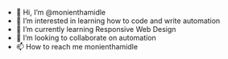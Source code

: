 - 👋 Hi, I’m @monienthamidle
- 👀 I’m interested in learning how to code and write automation 
- 🌱 I’m currently learning Responsive Web Design
- 💞️ I’m looking to collaborate on automation
- 📫 How to reach me monienthamidle

<!---
monienthamidle/monienthamidle is a ✨ special ✨ repository because its `README.md` (this file) appears on your GitHub profile.
You can click the Preview link to take a look at your changes.
--->
